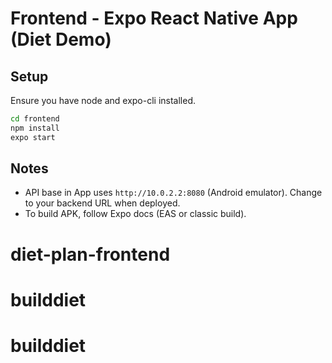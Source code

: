 # Frontend - Expo React Native App (Diet Demo)

## Setup
Ensure you have node and expo-cli installed.

```bash
cd frontend
npm install
expo start
```

## Notes
- API base in App uses `http://10.0.2.2:8080` (Android emulator). Change to your backend URL when deployed.
- To build APK, follow Expo docs (EAS or classic build).
# diet-plan-frontend
# builddiet
# builddiet
